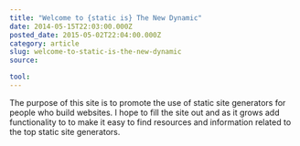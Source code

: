 ```yaml
---
title: "Welcome to {static is} The New Dynamic"
date: 2014-05-15T22:03:00.000Z
posted_date: 2015-05-02T22:04:00.000Z
category: article
slug: welcome-to-static-is-the-new-dynamic
source:

tool:
---
```

The purpose of this site is to promote the use of static site generators for people who build websites. I hope to fill the site out and as it grows add functionality to to make it easy to find resources and information related to the top static site generators.
